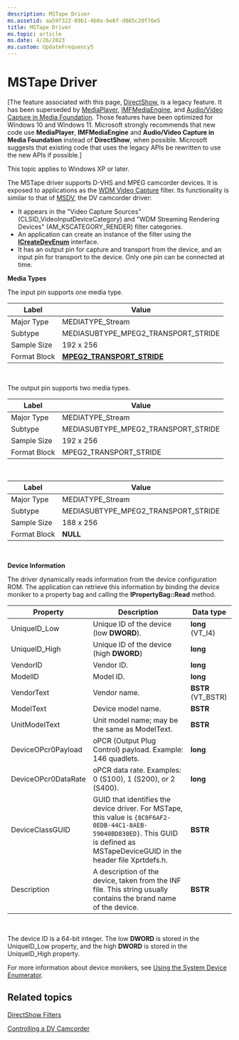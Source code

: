 ```yaml
---
description: MSTape Driver
ms.assetid: aa59f322-09b1-4b0a-be6f-d865c20f76e5
title: MSTape Driver
ms.topic: article
ms.date: 4/26/2023
ms.custom: UpdateFrequency5
---
```


# MSTape Driver

\[The feature associated with this page, [DirectShow](/windows/win32/directshow/directshow), is a legacy feature. It has been superseded by [MediaPlayer](/uwp/api/Windows.Media.Playback.MediaPlayer), [IMFMediaEngine](/windows/win32/api/mfmediaengine/nn-mfmediaengine-imfmediaengine), and [Audio/Video Capture in Media Foundation](windows/win32/medfound/audio-video-capture-in-media-foundation). Those features have been optimized for Windows 10 and Windows 11. Microsoft strongly recommends that new code use **MediaPlayer**, **IMFMediaEngine** and **Audio/Video Capture in Media Foundation** instead of **DirectShow**, when possible. Microsoft suggests that existing code that uses the legacy APIs be rewritten to use the new APIs if possible.\]

This topic applies to Windows XP or later.

The MSTape driver supports D-VHS and MPEG camcorder devices. It is exposed to applications as the [WDM Video Capture](wdm-video-capture-filter.md) filter. Its functionality is similar to that of [MSDV](msdv-driver.md), the DV camcorder driver:

-   It appears in the "Video Capture Sources" (CLSID\_VideoInputDeviceCategory) and "WDM Streaming Rendering Devices" (AM\_KSCATEGORY\_RENDER) filter categories.
-   An application can create an instance of the filter using the [**ICreateDevEnum**](/windows/desktop/api/Strmif/nn-strmif-icreatedevenum) interface.
-   It has an output pin for capture and transport from the device, and an input pin for transport to the device. Only one pin can be connected at time.

**Media Types**

The input pin supports one media type.



| Label | Value |
|--------------|------------------------------------------------------------|
| Major Type   | MEDIATYPE\_Stream                                          |
| Subtype      | MEDIASUBTYPE\_MPEG2\_TRANSPORT\_STRIDE                     |
| Sample Size  | 192 x 256                                                  |
| Format Block | [**MPEG2\_TRANSPORT\_STRIDE**](mpeg2-transport-stride.md) |



 

The output pin supports two media types.



| Label | Value |
|--------------|----------------------------------------|
| Major Type   | MEDIATYPE\_Stream                      |
| Subtype      | MEDIASUBTYPE\_MPEG2\_TRANSPORT\_STRIDE |
| Sample Size  | 192 x 256                              |
| Format Block | MPEG2\_TRANSPORT\_STRIDE               |



 



| Label | Value |
|--------------|----------------------------------------|
| Major Type   | MEDIATYPE\_Stream                      |
| Subtype      | MEDIASUBTYPE\_MPEG2\_TRANSPORT\_STRIDE |
| Sample Size  | 188 x 256                              |
| Format Block | **NULL**                               |



 

**Device Information**

The driver dynamically reads information from the device configuration ROM. The application can retrieve this information by binding the device moniker to a property bag and calling the **IPropertyBag::Read** method.



| Property            | Description                                                                                                                                                                         | Data type           |
|---------------------|-------------------------------------------------------------------------------------------------------------------------------------------------------------------------------------|---------------------|
| UniqueID\_Low       | Unique ID of the device (low **DWORD**).                                                                                                                                            | **long** (VT\_I4)   |
| UniqueID\_High      | Unique ID of the device (high **DWORD**)                                                                                                                                            | **long**            |
| VendorID            | Vendor ID.                                                                                                                                                                          | **long**            |
| ModelID             | Model ID.                                                                                                                                                                           | **long**            |
| VendorText          | Vendor name.                                                                                                                                                                        | **BSTR** (VT\_BSTR) |
| ModelText           | Device model name.                                                                                                                                                                  | **BSTR**            |
| UnitModelText       | Unit model name; may be the same as ModelText.                                                                                                                                      | **BSTR**            |
| DeviceOPcr0Payload  | oPCR (Output Plug Control) payload. Example: 146 quadlets.                                                                                                                          | **long**            |
| DeviceOPcr0DataRate | oPCR data rate. Examples: 0 (S100), 1 (S200), or 2 (S400).                                                                                                                          | **long**            |
| DeviceClassGUID     | GUID that identifies the device driver. For MSTape, this value is `{8C0F6AF2-0EDB-44C1-8AEB-59040BD830ED}`. This GUID is defined as MSTapeDeviceGUID in the header file Xprtdefs.h. | **BSTR**            |
| Description         | A description of the device, taken from the INF file. This string usually contains the brand name of the device.                                                                    | **BSTR**            |



 

The device ID is a 64-bit integer. The low **DWORD** is stored in the UniqueID\_Low property, and the high **DWORD** is stored in the UniqueID\_High property.

For more information about device monikers, see [Using the System Device Enumerator](using-the-system-device-enumerator.md).

## Related topics

<dl> <dt>

[DirectShow Filters](directshow-filters.md)
</dt> <dt>

[Controlling a DV Camcorder](controlling-a-dv-camcorder.md)
</dt> </dl>

 

 



